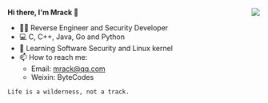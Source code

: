 <b> Hi there, I'm Mrack 👋 </b>
<img align="right" src ="https://github-readme-stats.vercel.app/api/top-langs/?username=Mrack&layout=compact&hide_border=true&langs_count=10&theme=graywhite&include_all_commits=false&count_private=true">

- 👨‍💻 Reverse Engineer and Security Developer
- 💻 C, C++, Java, Go and Python
- 🌱 Learning Software Security and Linux kernel
- 📫 How to reach me:
    - Email: mrack@qq.com
    - Weixin: ByteCodes

```
Life is a wilderness, not a track.
```
